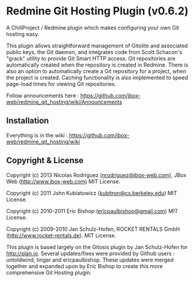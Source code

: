 # Redmine Git Hosting Plugin (v0.6.2)

A ChiliProject / Redmine plugin which makes configuring your own Git hosting easy.

This plugin allows straightforward management of Gitolite and associated public keys, the Git daemon, and integrates code from Scott Schacon's "grack" utility
to provide Git Smart HTTP access. Git repositories are automatically created when the repository is created in Redmine.
There is also an option to automatically create a Git repository for a project, when the project is created.
Caching functionality is also implemented to speed page-load times for viewing Git repositories.

Follow announcements here : https://github.com/jbox-web/redmine_git_hosting/wiki/Announcements

## Installation

Everything is in the wiki : https://github.com/jbox-web/redmine_git_hosting/wiki


## Copyright & License

Copyright (c) 2013 Nicolas Rodriguez (nrodriguez@jbox-web.com), JBox Web (http://www.jbox-web.com) MIT License.

Copyright (c) 2011 John Kubiatowicz (kubitron@cs.berkeley.edu) MIT License.

Copyright (c) 2010-2011 Eric Bishop (ericpaulbishop@gmail.com) MIT License.

Copyright (c) 2009-2010 Jan Schulz-Hofen, ROCKET RENTALS GmbH (http://www.rocket-rentals.de). MIT License.

This plugin is based largely on the Gitosis plugin by Jan Schulz-Hofen for http://plan.io. Several updates/fixes were provided by Github users : untoldwind, tingar and ericpaulbishop.
These updates were merged together and expanded upon by Eric Bishop to create this more comprehensive Git Hosting plugin.
